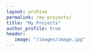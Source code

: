 ```yaml
---
layout: archive
permalink: /my-projects/
title: "My Projects"
author_profile: true
header:
   image: "/images/image.jpg"
---
```

